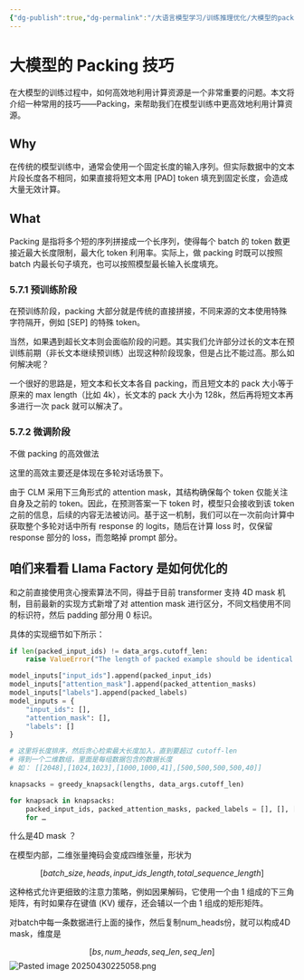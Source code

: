 ```yaml
---
{"dg-publish":true,"dg-permalink":"/大语言模型学习/训练推理优化/大模型的packing技巧","dg-home":false,"dg-description":"在此输入笔记的描述","dg-hide":false,"dg-hide-title":false,"dg-show-backlinks":true,"dg-show-local-graph":true,"dg-show-inline-title":true,"dg-pinned":false,"dg-passphrase":"在此输入访问密码","dg-enable-mathjax":false,"dg-enable-mermaid":false,"dg-enable-uml":false,"dg-note-icon":0,"dg-enable-dataview":false,"tags":["NLP"],"permalink":"/大语言模型学习/训练推理优化/大模型的packing技巧/","dgShowBacklinks":true,"dgShowLocalGraph":true,"dgShowInlineTitle":true,"dgPassFrontmatter":true,"noteIcon":0,"created":"2025-04-30T22:44:59.000+08:00","updated":"2025-05-06T10:29:38.000+08:00"}
---
```




# 大模型的 Packing 技巧
在大模型的训练过程中，如何高效地利用计算资源是一个非常重要的问题。本文将介绍一种常用的技巧——Packing，来帮助我们在模型训练中更高效地利用计算资源。

## Why
在传统的模型训练中，通常会使用一个固定长度的输入序列。但实际数据中的文本片段长度各不相同，如果直接将短文本用 [PAD] token 填充到固定长度，会造成大量无效计算。


## What
Packing 是指将多个短的序列拼接成一个长序列，使得每个 batch 的 token 数更接近最大长度限制，最大化 token 利用率。实际上，做 packing 时既可以按照 batch 内最长句子填充，也可以按照模型最长输入长度填充。

### 5.7.1 预训练阶段
在预训练阶段，packing 大部分就是传统的直接拼接，不同来源的文本使用特殊字符隔开，例如 [SEP] 的特殊 token。

当然，如果遇到超长文本则会面临阶段的问题。其实我们允许部分过长的文本在预训练前期（非长文本继续预训练）出现这种阶段现象，但是占比不能过高。那么如何解决呢？

一个很好的思路是，短文本和长文本各自 packing，而且短文本的 pack 大小等于原来的 $\max \, \text{length}$（比如 4k），长文本的 pack 大小为 128k，然后再将短文本再多进行一次 pack 就可以解决了。


### 5.7.2 微调阶段
不做 packing 的高效做法

这里的高效主要还是体现在多轮对话场景下。

由于 CLM 采用下三角形式的 attention mask，其结构确保每个 token 仅能关注自身及之前的 token。因此，在预测答案一下 token 时，模型只会接收到该 token 之前的信息，后续的内容无法被访问。基于这一机制，我们可以在一次前向计算中获取整个多轮对话中所有 response 的 logits，随后在计算 loss 时，仅保留 response 部分的 loss，而忽略掉 prompt 部分。


## 咱们来看看 Llama Factory 是如何优化的
和之前直接使用贪心搜索算法不同，得益于目前 transformer 支持 4D mask 机制，目前最新的实现方式新增了对 attention mask 进行区分，不同文档使用不同的标识符，然后 padding 部分用 0 标识。

具体的实现细节如下所示：

```python
if len(packed_input_ids) != data_args.cutoff_len:
    raise ValueError("The length of packed example should be identical to the cutoff length.")

model_inputs["input_ids"].append(packed_input_ids)
model_inputs["attention_mask"].append(packed_attention_masks)
model_inputs["labels"].append(packed_labels)
model_inputs = {
    "input_ids": [],
    "attention_mask": [],
    "labels": []
}

# 这里将长度排序，然后贪心检索最大长度加入，直到要超过 cutoff-len
# 得到一个二维数组，里面是每组数据包含的数据长度
# 如： [[2048],[1024,1023],[1000,1000,41],[500,500,500,500,40]]

knapsacks = greedy_knapsack(lengths, data_args.cutoff_len)

for knapsack in knapsacks:
    packed_input_ids, packed_attention_masks, packed_labels = [], [], []
    for …
```

什么是4D mask ？

在模型内部，二维张量掩码会变成四维张量，形状为 

$$
[batch\_size, heads, input\_ids\_length, total\_sequence\_length]
$$

这种格式允许更细致的注意力策略，例如因果解码，它使用一个由 1 组成的下三角矩阵，有时如果存在键值 (KV) 缓存，还会辅以一个由 1 组成的矩形矩阵。

对batch中每一条数据进行上面的操作，然后复制num_heads份，就可以构成4D mask，维度是

$$
[bs, num\_heads, seq\_len, seq\_len]
$$
![Pasted image 20250430225058.png](/img/user/%E9%99%84%E4%BB%B6/Pasted%20image%2020250430225058.png)
